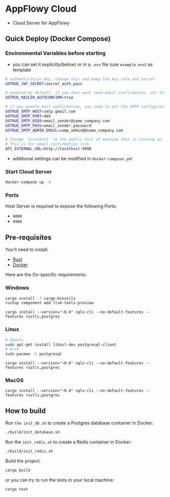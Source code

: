 # AppFlowy Cloud
- Cloud Server for AppFlowy

## Quick Deploy (Docker Compose)

### Environmental Variables before starting
- you can set it explicitly(below) or in a `.env` file (use `example.env`) as template
```bash
# authentication key, change this and keep the key safe and secret
GOTRUE_JWT_SECRET=secret_auth_pass

# enabled by default, if you dont want need email confirmation, set to false
GOTRUE_MAILER_AUTOCONFIRM=true

# if you enable mail confirmation, you need to set the SMTP configuration below
GOTRUE_SMTP_HOST=smtp.gmail.com
GOTRUE_SMTP_PORT=465
GOTRUE_SMTP_USER=email_sender@some_company.com
GOTRUE_SMTP_PASS=email_sender_password
GOTRUE_SMTP_ADMIN_EMAIL=comp_admin@@some_company.com

# Change 'localhost' to the public host of machine that is running on.
# This is for email confirmation link
API_EXTERNAL_URL=http://localhost:9998
```
- additional settings can be modified in `docker-compose.yml`

### Start Cloud Server
```bash
docker-compose up -d
```

### Ports
Host Server is required to expose the following Ports:
- `8000`
- `9998`

## Pre-requisites

You'll need to install:

- [Rust](https://www.rust-lang.org/tools/install)
- [Docker](https://docs.docker.com/get-docker/)

Here are the Os-specific requirements:

### Windows

```bash
cargo install -f cargo-binutils
rustup component add llvm-tools-preview
```

```
cargo install --version="~0.6" sqlx-cli --no-default-features --features rustls,postgres
```

### Linux

```bash
# Ubuntu
sudo apt-get install libssl-dev postgresql-client
# Arch
sudo pacman -S postgresql
```

```
cargo install --version="~0.6" sqlx-cli --no-default-features --features rustls,postgres
```

### MacOS

```
cargo install --version="~0.6" sqlx-cli --no-default-features --features rustls,postgres
```

## How to build

Run `the init_db.sh` to create a Postgres database container in Docker:

```bash
./build/init_database.sh
```

Run the `init_redis.sh` to create a Redis container in Docker:

```bash
./build/init_redis.sh
```

Build the project:

```bash
cargo build
```
or you can try to run the tests in your local machine:

```bash
cargo test
```
